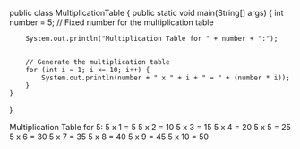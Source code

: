 public class MultiplicationTable {
    public static void main(String[] args) {
        int number = 5; // Fixed number for the multiplication table


        System.out.println("Multiplication Table for " + number + ":");


        // Generate the multiplication table
        for (int i = 1; i <= 10; i++) {
            System.out.println(number + " x " + i + " = " + (number * i));
        }
    }
}


Multiplication Table for 5:
5 x 1 = 5
5 x 2 = 10
5 x 3 = 15
5 x 4 = 20
5 x 5 = 25
5 x 6 = 30
5 x 7 = 35
5 x 8 = 40
5 x 9 = 45
5 x 10 = 50
